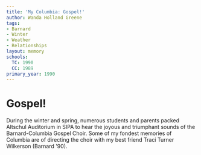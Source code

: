 ```yaml
---
title: 'My Columbia: Gospel!'
author: Wanda Holland Greene
tags:
- Barnard
- Winter
- Weather
- Relationships
layout: memory
schools:
  TC: 1990
  CC: 1989
primary_year: 1990
---
```

# Gospel!

During the winter and spring, numerous students and parents packed Altschul Auditorium in SIPA to hear the joyous and triumphant sounds of the Barnard-Columbia Gospel Choir.  Some of my fondest memories of Columbia are of directing the choir with my best friend Traci Turner Wilkerson (Barnard '90).
